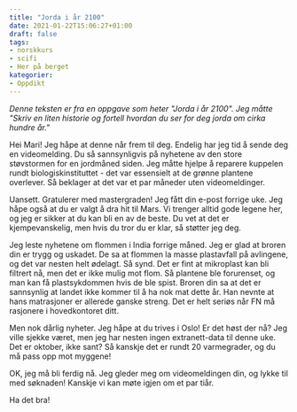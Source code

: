 ```yaml
---
title: "Jorda i år 2100"
date: 2021-01-22T15:06:27+01:00
draft: false
tags:
- norskkurs
- scifi
- Her på berget
kategorier:
- Oppdikt
---
```


*Denne teksten er fra en oppgave som heter "Jorda i år 2100". Jeg måtte "Skriv en liten historie og fortell hvordan du ser for deg jorda om cirka hundre år."*


Hei Mari! Jeg håpe at denne når frem til deg. Endelig har jeg tid å sende deg en videomelding. Du så sannsynligvis på nyhetene av den store støvstormen for en jordmåned siden. Jeg måtte hjelpe å reparere kuppelen rundt biologiskinstituttet - det var essensielt at de grønne plantene overlever. Så beklager at det var et par måneder uten videomeldinger.

Uansett. Gratulerer med mastergraden! Jeg fått din e-post forrige uke. Jeg håpe også at du er valgt å dra hit til Mars. Vi trenger alltid gode legene her, og jeg er sikker at du kan bli en av de beste. Du vet at det er kjempevanskelig, men hvis du tror du er klar, så støtter jeg deg.

Jeg leste nyhetene om flommen i India forrige måned. Jeg er glad at broren din er trygg og uskadet. De sa at flommen la masse plastavfall på avlingene, og det var nesten helt ødelagt. Så synd. Det er fint at mikroplast kan bli filtrert nå, men det er ikke mulig mot flom. Så plantene ble forurenset, og man kan få plastsykdommen hvis de ble spist. Broren din sa at det er sannsynlig at landet ikke kommer til å ha nok mat dette år. Han nevnte at hans matrasjoner er allerede ganske streng. Det er helt seriøs når FN må rasjonere i hovedkontoret ditt.

Men nok dårlig nyheter. Jeg håpe at du trives i Oslo! Er det høst der nå? Jeg ville sjekke været, men jeg har nesten ingen extranett-data til denne uke. Det er oktober, ikke sant? Så kanskje det er rundt 20 varmegrader, og du må pass opp mot myggene!

OK, jeg må bli ferdig nå. Jeg gleder meg om videomeldingen din, og lykke til med søknaden! Kanskje vi kan møte igjen om et par tiår.

Ha det bra!
